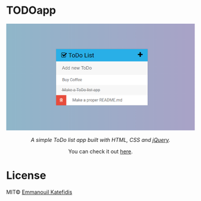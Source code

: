 # TODOapp

<p align="center">
   <img src="https://raw.githubusercontent.com/man0s/TODOapp/master/Screenshot.PNG">
</p>
<i>
<p align="center">
   A simple ToDo list app built with HTML, CSS and <a href="https://jquery.com">jQuery</a>.
</p>
</i>
<p align="center">You can check it out <a href="https://www.katefidis.ga/TODOapp/">here</a>.</p>

# License
MIT© <a href="https://github.com/man0s">Emmanouil Katefidis</a>
